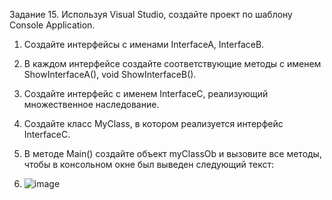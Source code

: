 Задание 15. Используя Visual Studio, создайте проект по шаблону Console Application.
1. Создайте интерфейсы с именами  InterfaceA, InterfaceB.
2. В каждом интерфейсе создайте соответствующие методы с именем ShowInterfaceA(), void ShowInterfaceB().
3. Создайте интерфейс с именем InterfaceC, реализующий множественное наследование.
4. Создайте класс MyClass, в котором реализуется интерфейс InterfaceС.
5. В методе Main() создайте объект myClassOb и вызовите все методы, чтобы в консольном окне был выведен следующий текст:

6. ![image](https://github.com/user-attachments/assets/3ba7f77c-1010-479a-8f78-0e1fa3a8205a)
